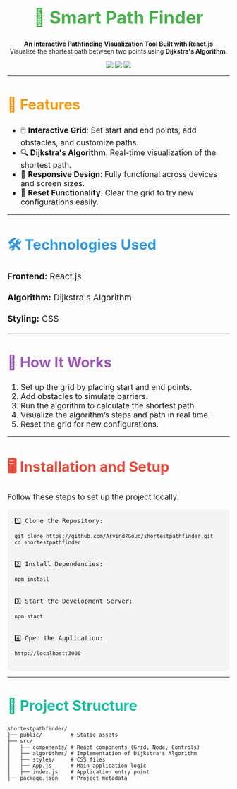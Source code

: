 
# <h1 align="center" style="font-size: 2.5rem; color: #4CAF50;">🚀 Smart Path Finder</h1>

<p align="center">
  <b>An Interactive Pathfinding Visualization Tool Built with React.js</b><br/>
  Visualize the shortest path between two points using <strong>Dijkstra's Algorithm</strong>.
</p>

<p align="center">
  <a href="https://github.com/Arvind7Goud/shortestpathfinder"><img src="https://img.shields.io/badge/GitHub-Repository-blue?style=for-the-badge&logo=github"></a>
  <a href="./LICENSE"><img src="https://img.shields.io/badge/License-MIT-green?style=for-the-badge"></a>
  <img src="https://img.shields.io/badge/Contributions-Welcome-orange?style=for-the-badge">
</p>

---

## <h2 style="font-size: 2rem; color: #f39c12;">🌟 Features</h2>

<ul style="font-size: 1.1rem;">
  <li>🖱️ <b>Interactive Grid</b>: Set start and end points, add obstacles, and customize paths.</li>
  <li>🔍 <b>Dijkstra's Algorithm</b>: Real-time visualization of the shortest path.</li>
  <li>📱 <b>Responsive Design</b>: Fully functional across devices and screen sizes.</li>
  <li>🔄 <b>Reset Functionality</b>: Clear the grid to try new configurations easily.</li>
</ul>

---

## <h2 style="font-size: 2rem; color: #3498db;">🛠️ Technologies Used</h2>

<div style="font-size: 1.2rem; line-height: 1.5;">
  <p><strong>Frontend:</strong> React.js</p>
  <p><strong>Algorithm:</strong> Dijkstra's Algorithm</p>
  <p><strong>Styling:</strong> CSS</p>
</div>

---

## <h2 style="font-size: 2rem; color: #9b59b6;">🚀 How It Works</h2>

<ol style="font-size: 1.1rem;">
  <li>Set up the grid by placing start and end points.</li>
  <li>Add obstacles to simulate barriers.</li>
  <li>Run the algorithm to calculate the shortest path.</li>
  <li>Visualize the algorithm’s steps and path in real time.</li>
  <li>Reset the grid for new configurations.</li>
</ol>

---

## <h2 style="font-size: 2rem; color: #e74c3c;">🖥️ Installation and Setup</h2>

<p style="font-size: 1.1rem;">
Follow these steps to set up the project locally:
</p>

<pre style="background-color: #f4f4f4; padding: 1rem; border-radius: 8px;">
1️⃣ Clone the Repository:
<code>
git clone https://github.com/Arvind7Goud/shortestpathfinder.git
cd shortestpathfinder
</code>

2️⃣ Install Dependencies:
<code>
npm install
</code>

3️⃣ Start the Development Server:
<code>
npm start
</code>

4️⃣ Open the Application:
<code>
http://localhost:3000
</code>
</pre>

---

## <h2 style="font-size: 2rem; color: #1abc9c;">📂 Project Structure</h2>

```plaintext
shortestpathfinder/
├── public/         # Static assets
├── src/
│   ├── components/ # React components (Grid, Node, Controls)
│   ├── algorithms/ # Implementation of Dijkstra's Algorithm
│   ├── styles/     # CSS files
│   ├── App.js      # Main application logic
│   ├── index.js    # Application entry point
├── package.json    # Project metadata
